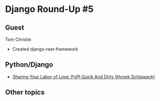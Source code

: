 # Django Round-Up #5

## Guest

Tom Christie

- Created django-rest-framework

## Python/Django

* [Sharing Your Labor of Love: PyPI Quick And Dirty (Hynek Schlawack)](http://hynek.me/articles/sharing-your-labor-of-love-pypi-quick-and-dirty/)

## Other topics

